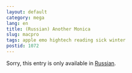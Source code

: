 ```yaml
---
layout: default
category: mega
lang: en
title: (Russian) Another Monica
slug: macpro
tags: apple emo hightech reading sick winter 
postid: 1072
---
```

<p>Sorry, this entry is only available in <a href="http://mega.genn.org/export/getposts.php">Russian</a>.</p>